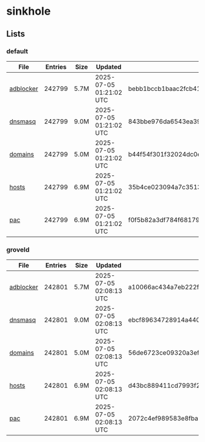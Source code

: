 # sinkhole

## Lists

### default

|File|Entries|Size|Updated|Hash|
|-|-|-|-|-|
|[adblocker](https://raw.githubusercontent.com/groveld/sinkhole/lists/default/adblocker.txt)|242799|5.7M|2025-07-05 01:21:02 UTC|bebb1bccb1baac2fcb4148a5256dcd0e4f76616f2caa64714056303be62f6e27|
|[dnsmasq](https://raw.githubusercontent.com/groveld/sinkhole/lists/default/dnsmasq.txt)|242799|9.0M|2025-07-05 01:21:02 UTC|843bbe976da6543ea39fbf15cd2f955e7526d27b2615d2eb1fb26138e699e3a9|
|[domains](https://raw.githubusercontent.com/groveld/sinkhole/lists/default/domains.txt)|242799|5.0M|2025-07-05 01:21:02 UTC|b44f54f301f32024dc0ee5b3eb9a7a2ab088a3d86f619e944e3a840a5daf70df|
|[hosts](https://raw.githubusercontent.com/groveld/sinkhole/lists/default/hosts.txt)|242799|6.9M|2025-07-05 01:21:02 UTC|35b4ce023094a7c35130c242f28e8f8d3019f96e1fd0e5143510d07ec34dec58|
|[pac](https://raw.githubusercontent.com/groveld/sinkhole/lists/default/pac.txt)|242799|6.9M|2025-07-05 01:21:02 UTC|f0f5b82a3df784f68179c992fd80a45b77d997257c5b4560192de8c48b6392d3|

### groveld

|File|Entries|Size|Updated|Hash|
|-|-|-|-|-|
|[adblocker](https://raw.githubusercontent.com/groveld/sinkhole/lists/groveld/adblocker.txt)|242801|5.7M|2025-07-05 02:08:13 UTC|a10066ac434a7eb222ffd5a2462bb43863667620b3ce1467c1ce4dcdab4d64fa|
|[dnsmasq](https://raw.githubusercontent.com/groveld/sinkhole/lists/groveld/dnsmasq.txt)|242801|9.0M|2025-07-05 02:08:13 UTC|ebcf89634728914a440a5a5647ee3efb8adb0e9d43c54a8744bb0788d72bead2|
|[domains](https://raw.githubusercontent.com/groveld/sinkhole/lists/groveld/domains.txt)|242801|5.0M|2025-07-05 02:08:13 UTC|56de6723ce09320a3ef3d29ed5d67326ad25f8bb5ab730b039041090929d703c|
|[hosts](https://raw.githubusercontent.com/groveld/sinkhole/lists/groveld/hosts.txt)|242801|6.9M|2025-07-05 02:08:13 UTC|d43bc889411cd7993f2c2ccb6f8a151535ce4cfaf86d3d294c72c2585cae9c19|
|[pac](https://raw.githubusercontent.com/groveld/sinkhole/lists/groveld/pac.txt)|242801|6.9M|2025-07-05 02:08:13 UTC|2072c4ef989583e8fbabcf661da631a8394c91e418fd755643998b5f378c1098|
